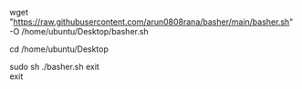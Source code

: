 wget "https://raw.githubusercontent.com/arun0808rana/basher/main/basher.sh" -O /home/ubuntu/Desktop/basher.sh

cd /home/ubuntu/Desktop

sudo sh ./basher.sh
exit  
exit  

